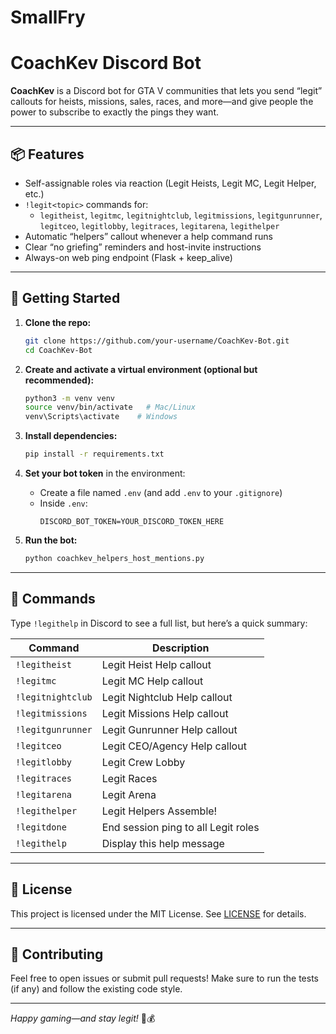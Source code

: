 # SmallFry
# CoachKev Discord Bot

**CoachKev** is a Discord bot for GTA V communities that lets you send “legit” callouts for heists, missions, sales, races, and more—and give people the power to subscribe to exactly the pings they want.

---

## 📦 Features

- Self-assignable roles via reaction (Legit Heists, Legit MC, Legit Helper, etc.)  
- `!legit<topic>` commands for:
  - `legitheist`, `legitmc`, `legitnightclub`, `legitmissions`, `legitgunrunner`, `legitceo`, `legitlobby`, `legitraces`, `legitarena`, `legithelper`  
- Automatic “helpers” callout whenever a help command runs  
- Clear “no griefing” reminders and host-invite instructions  
- Always-on web ping endpoint (Flask + keep_alive)  

---

## 🚀 Getting Started

1. **Clone the repo:**
   ```bash
   git clone https://github.com/your-username/CoachKev-Bot.git
   cd CoachKev-Bot
   ```

2. **Create and activate a virtual environment (optional but recommended):**
   ```bash
   python3 -m venv venv
   source venv/bin/activate   # Mac/Linux
   venv\Scripts\activate    # Windows
   ```

3. **Install dependencies:**
   ```bash
   pip install -r requirements.txt
   ```

4. **Set your bot token** in the environment:
   - Create a file named `.env` (and add `.env` to your `.gitignore`)
   - Inside `.env`:
     ```
     DISCORD_BOT_TOKEN=YOUR_DISCORD_TOKEN_HERE
     ```

5. **Run the bot:**
   ```bash
   python coachkev_helpers_host_mentions.py
   ```

---

## 🔧 Commands

Type `!legithelp` in Discord to see a full list, but here’s a quick summary:

| Command            | Description                           |
|--------------------|---------------------------------------|
| `!legitheist`      | Legit Heist Help callout              |
| `!legitmc`         | Legit MC Help callout                 |
| `!legitnightclub`  | Legit Nightclub Help callout          |
| `!legitmissions`   | Legit Missions Help callout           |
| `!legitgunrunner`  | Legit Gunrunner Help callout          |
| `!legitceo`        | Legit CEO/Agency Help callout         |
| `!legitlobby`      | Legit Crew Lobby                      |
| `!legitraces`      | Legit Races                           |
| `!legitarena`      | Legit Arena                           |
| `!legithelper`     | Legit Helpers Assemble!               |
| `!legitdone`       | End session ping to all Legit roles   |
| `!legithelp`       | Display this help message             |

---

## 📜 License

This project is licensed under the MIT License. See [LICENSE](LICENSE) for details.

---

## 🤝 Contributing

Feel free to open issues or submit pull requests! Make sure to run the tests (if any) and follow the existing code style.

---

*Happy gaming—and stay legit!* 🧢💰  
